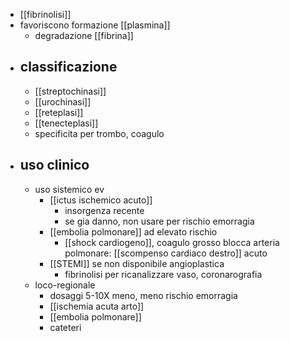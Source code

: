 - [[fibrinolisi]]
- favoriscono formazione [[plasmina]]
	- degradazione [[fibrina]]
- ## classificazione
	- [[streptochinasi]]
	- [[urochinasi]]
	- [[reteplasi]]
	- [[tenecteplasi]]
	- specificita per trombo, coagulo
- ## uso clinico
	- uso sistemico ev
		- [[ictus ischemico acuto]]
			- insorgenza recente
			- se gia danno, non usare per rischio emorragia
		- [[embolia polmonare]] ad elevato rischio
			- [[shock cardiogeno]], coagulo grosso blocca arteria polmonare: [[scompenso cardiaco destro]] acuto
		- [[STEMI]] se non disponibile angioplastica
			- fibrinolisi per ricanalizzare vaso, coronarografia
	- loco-regionale
		- dosaggi 5-10X meno, meno rischio emorragia
		- [[ischemia acuta arto]]
		- [[embolia polmonare]]
		- cateteri
